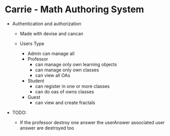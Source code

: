 # Carrie - Math Authoring System

- Authentication and authorization
  - Made with devise and cancan

  - Users Type
    - Admin
      can manage all
    - Professor
      - can manage only own learning objects
      - can manage only own classes
      - can view all OAs
    - Student
      - can register in one or more classes
      - can do oas of owns classes
    - Guest
      - can view and create fractals


- TODO:
  - If the professor destroy one answer the userAnswer associated user answer are destroyed too
